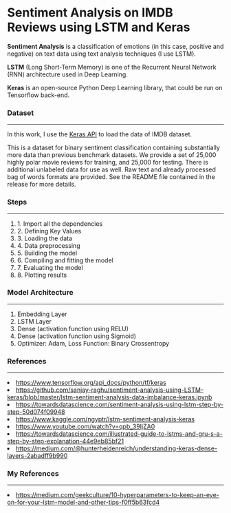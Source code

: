 # Sentiment Analysis on IMDB Reviews using LSTM and Keras

<b>Sentiment Analysis</b> is a classification of emotions (in this case, positive and negative) on text data using text analysis techniques (I use LSTM).

<b>LSTM</b> (Long Short-Term Memory) is one of the Recurrent Neural Network (RNN) architecture used in Deep Learning.

<b>Keras</b> is an open-source Python Deep Learning library, that could be run on Tensorflow back-end.


### Dataset
<hr>
In this work, I use the <a href="https://www.tensorflow.org/api_docs/python/tf/keras/datasets/imdb/load_data">Keras API</a> to load the data of IMDB dataset.
</p>
This is a dataset for binary sentiment classification containing substantially more data than previous benchmark datasets. We provide a set of 25,000 highly polar movie reviews for training, and 25,000 for testing. There is additional unlabeled data for use as well. Raw text and already processed bag of words formats are provided. See the README file contained in the release for more details.

### Steps
<hr>
<ol type="1">
    <li>1. Import all the dependencies</li>
    <li>2. Defining Key Values</li>
    <li>3. Loading the data</li>
    <li>4. Data preprocessing</li>
    <li>5. Building the model</li>
    <li>6. Compiling and fitting the model</li>
    <li>7. Evaluating the model</li>
    <li>8. Plotting results</li>
</ol>

### Model Architecture
<hr>
<ol type="1">
    <li>Embedding Layer</li>
    <li>LSTM Layer</li>
    <li>Dense (activation function using RELU)</li>
    <li>Dense (activation function using Sigmoid)</li>
    <li>Optimizer: Adam, Loss Function: Binary Crossentropy</li>
</ol>
    

### References
<hr>
<li><a href="https://www.tensorflow.org/api_docs/python/tf/keras">
    https://www.tensorflow.org/api_docs/python/tf/keras</a>
</li>
<li><a href="https://github.com/sanjay-raghu/sentiment-analysis-using-LSTM-keras/blob/master/lstm-sentiment-analysis-data-imbalance-keras.ipynb">
    https://github.com/sanjay-raghu/sentiment-analysis-using-LSTM-keras/blob/master/lstm-sentiment-analysis-data-imbalance-keras.ipynb</a>
</li>
<li><a href="https://towardsdatascience.com/sentiment-analysis-using-lstm-step-by-step-50d074f09948">
    https://towardsdatascience.com/sentiment-analysis-using-lstm-step-by-step-50d074f09948</a>
</li>
<li><a href="https://www.kaggle.com/ngyptr/lstm-sentiment-analysis-keras">
    https://www.kaggle.com/ngyptr/lstm-sentiment-analysis-keras</a>
</li>
<li><a href="https://www.youtube.com/watch?v=qpb_39IjZA0">
    https://www.youtube.com/watch?v=qpb_39IjZA0</a>
</li>
<li><a href="https://towardsdatascience.com/illustrated-guide-to-lstms-and-gru-s-a-step-by-step-explanation-44e9eb85bf21">
    https://towardsdatascience.com/illustrated-guide-to-lstms-and-gru-s-a-step-by-step-explanation-44e9eb85bf21</a>
</li>
<li><a href="https://medium.com/@hunterheidenreich/understanding-keras-dense-layers-2abadff9b990">
    https://medium.com/@hunterheidenreich/understanding-keras-dense-layers-2abadff9b990</a>
</li>

### My References
<hr>
<li><a href=https://medium.com/geekculture/10-hyperparameters-to-keep-an-eye-on-for-your-lstm-model-and-other-tips-f0ff5b63fcd4>
    https://medium.com/geekculture/10-hyperparameters-to-keep-an-eye-on-for-your-lstm-model-and-other-tips-f0ff5b63fcd4
</li>